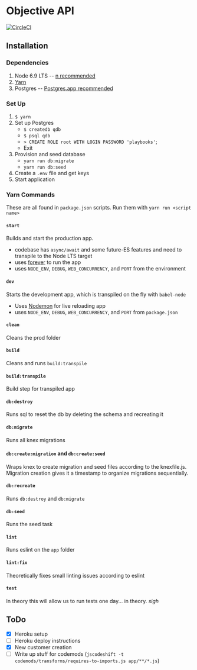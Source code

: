 # Objective API
[![CircleCI](https://circleci.com/gh/objectiveiq/objective-api/tree/master.svg?style=svg&circle-token=42eac88d34f022807d23b144d8fcf660733171a6)](https://circleci.com/gh/objectiveiq/objective-api/tree/master)

## Installation
### Dependencies
1. Node 6.9 LTS -- [n recommended](https://github.com/tj/n)
2. [Yarn](https://github.com/yarnpkg/yarn)
3. Postgres -- [Postgres.app recommended](http://postgresapp.com)

### Set Up
1. `$ yarn`
2. Set up Postgres
    - `$ createdb qdb`
    - `$ psql qdb`
    - `> CREATE ROLE root WITH LOGIN PASSWORD 'playbooks'`;
    - Exit
3. Provision and seed  database
    - `yarn run db:migrate`
    - `yarn run db:seed`
4. Create a `.env` file and get keys
5. Start application

### Yarn Commands
These are all found in `package.json` scripts. Run them with `yarn run <script name>`

#### `start`
Builds and start the production app.
- codebase has `async/await` and some future-ES features and  need to transpile to the Node LTS target
- uses [forever](https://github.com/foreverjs/forever) to run the app
- uses `NODE_ENV`, `DEBUG`, `WEB_CONCURRENCY`, and `PORT` from the environment

#### `dev`
Starts the development app, which is transpiled on the fly with `babel-node`
- Uses [Nodemon](https://github.com/remy/nodemon) for live reloading app
- uses `NODE_ENV`, `DEBUG`, `WEB_CONCURRENCY`, and `PORT` from `package.json`

#### `clean`
Cleans the prod folder

#### `build`
Cleans and runs `build:transpile`

#### `build:transpile`
Build step for transpiled app

#### `db:destroy`
Runs sql to reset the db by deleting the schema and recreating it

#### `db:migrate`
Runs all knex migrations

#### `db:create:migration` and `db:create:seed`
Wraps knex to create migration and seed files according to the knexfile.js. Migration creation gives it a timestamp to organize migrations sequentially.

#### `db:recreate`
Runs `db:destroy` and `db:migrate`

#### `db:seed`
Runs the seed task

#### `lint`
Runs eslint on the `app` folder

#### `lint:fix`
Theoretically fixes small linting issues according to eslint

#### `test`
In theory this will allow us to run tests one day... in theory. *sigh*

## ToDo
- [x] Heroku setup
- [ ] Heroku deploy instructions
- [x] New customer creation
- [ ] Write up stuff for codemods (`jscodeshift -t codemods/transforms/requires-to-imports.js app/**/*.js`)

